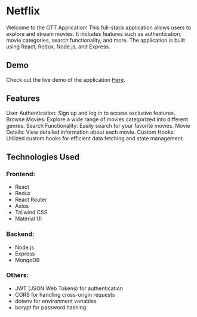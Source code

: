 # Netflix
Welcome to the OTT Application! This full-stack application allows users to explore and stream movies. It includes features such as authentication, movie categories, search functionality, and more. The application is built using React, Redux, Node.js, and Express.

## Demo
Check out the live demo of the application [Here]([URL](https://netflix02.netlify.app/)).

## Features
User Authentication: Sign up and log in to access exclusive features.
Browse Movies: Explore a wide range of movies categorized into different genres.
Search Functionality: Easily search for your favorite movies.
Movie Details: View detailed information about each movie.
Custom Hooks: Utilized custom hooks for efficient data fetching and state management.

## Technologies Used
### Frontend:
- React
- Redux
- React Router
- Axios
- Tailwind CSS
- Material UI

### Backend:
- Node.js
- Express
- MongoDB

### Others:
- JWT (JSON Web Tokens) for authentication
- CORS for handling cross-origin requests
- dotenv for environment variables
- bcrypt for password hashing
